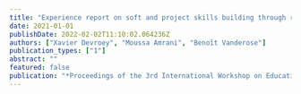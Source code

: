 ```yaml
---
title: "Experience report on soft and project skills building through repetition"
date: 2021-01-01
publishDate: 2022-02-02T11:10:02.064236Z
authors: ["Xavier Devroey", "Moussa Amrani", "Benoı̂t Vanderose"]
publication_types: ["1"]
abstract: ""
featured: false
publication: "*Proceedings of the 3rd International Workshop on Education through Advanced Software Engineering and Artificial Intelligence*"
---
```


